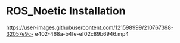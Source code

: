 # ROS_Noetic Installation
https://user-images.githubusercontent.com/121598999/210767398-32057e9c-   e402-468a-b4fe-ef02c89b6946.mp4

